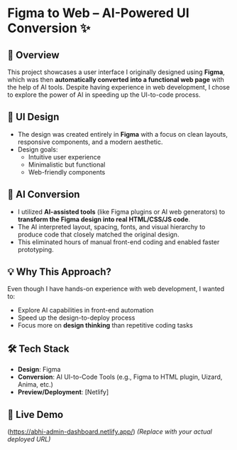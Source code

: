 # Figma to Web – AI-Powered UI Conversion ✨

## 🚀 Overview

This project showcases a user interface I originally designed using **Figma**, which was then **automatically converted into a functional web page** with the help of AI tools. Despite having experience in web development, I chose to explore the power of AI in speeding up the UI-to-code process.

## 🎨 UI Design

- The design was created entirely in **Figma** with a focus on clean layouts, responsive components, and a modern aesthetic.
- Design goals:
  - Intuitive user experience
  - Minimalistic but functional
  - Web-friendly components

## 🤖 AI Conversion

- I utilized **AI-assisted tools** (like Figma plugins or AI web generators) to **transform the Figma design into real HTML/CSS/JS code**.
- The AI interpreted layout, spacing, fonts, and visual hierarchy to produce code that closely matched the original design.
- This eliminated hours of manual front-end coding and enabled faster prototyping.

## 💡 Why This Approach?

Even though I have hands-on experience with web development, I wanted to:
- Explore AI capabilities in front-end automation
- Speed up the design-to-deploy process
- Focus more on **design thinking** than repetitive coding tasks

## 🛠️ Tech Stack

- **Design**: Figma
- **Conversion**: AI UI-to-Code Tools (e.g., Figma to HTML plugin, Uizard, Anima, etc.)
- **Preview/Deployment**: [Netlify]

## 🔗 Live Demo
(https://abhi-admin-dashboard.netlify.app/) *(Replace with your actual deployed URL)*


